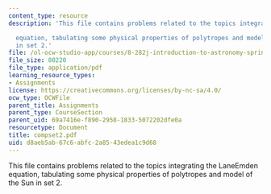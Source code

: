 ```yaml
---
content_type: resource
description: 'This file contains problems related to the topics integrating the LaneEmden

  equation, tabulating some physical properties of polytropes and model of the Sun
  in set 2.'
file: /ol-ocw-studio-app/courses/8-282j-introduction-to-astronomy-spring-2006/d8aeb5ab67c6abfc2a8543edea1c9d68_compset2.pdf
file_size: 80220
file_type: application/pdf
learning_resource_types:
- Assignments
license: https://creativecommons.org/licenses/by-nc-sa/4.0/
ocw_type: OCWFile
parent_title: Assignments
parent_type: CourseSection
parent_uid: 69a7416e-f890-2958-1833-5072202dfe0a
resourcetype: Document
title: compset2.pdf
uid: d8aeb5ab-67c6-abfc-2a85-43edea1c9d68
---
```

This file contains problems related to the topics integrating the LaneEmden
equation, tabulating some physical properties of polytropes and model of the Sun in set 2.